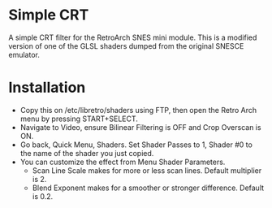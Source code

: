 # Simple CRT
A simple CRT filter for the RetroArch SNES mini module. This is a modified version of one of the GLSL shaders dumped from the original SNESCE emulator.

# Installation
* Copy this on /etc/libretro/shaders using FTP, then open the Retro Arch menu by pressing START+SELECT.
* Navigate to Video, ensure Bilinear Filtering is OFF and Crop Overscan is ON.
* Go back, Quick Menu, Shaders. Set Shader Passes to 1, Shader \#0 to the name of the shader you just copied.
* You can customize the effect from Menu Shader Parameters.
   * Scan Line Scale makes for more or less scan lines. Default multiplier is 2.
   * Blend Exponent makes for a smoother or stronger difference. Default is 0.2.
